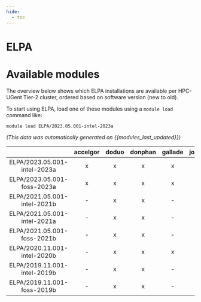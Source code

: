 ```yaml
---
hide:
  - toc
---
```


ELPA
====

# Available modules


The overview below shows which ELPA installations are available per HPC-UGent Tier-2 cluster, ordered based on software version (new to old).

To start using ELPA, load one of these modules using a `module load` command like:

```shell
module load ELPA/2023.05.001-intel-2023a
```

*(This data was automatically generated on {{modules_last_updated}})*  

| |accelgor|doduo|donphan|gallade|joltik|shinx|
| :---: | :---: | :---: | :---: | :---: | :---: | :---: |
|ELPA/2023.05.001-intel-2023a|x|x|x|x|x|x|
|ELPA/2023.05.001-foss-2023a|x|x|x|x|x|x|
|ELPA/2021.05.001-intel-2021b|-|x|x|-|-|-|
|ELPA/2021.05.001-intel-2021a|-|x|x|-|-|-|
|ELPA/2021.05.001-foss-2021b|-|x|x|-|-|-|
|ELPA/2020.11.001-intel-2020b|-|x|x|x|-|-|
|ELPA/2019.11.001-intel-2019b|-|x|x|-|-|-|
|ELPA/2019.11.001-foss-2019b|-|x|x|-|-|-|
